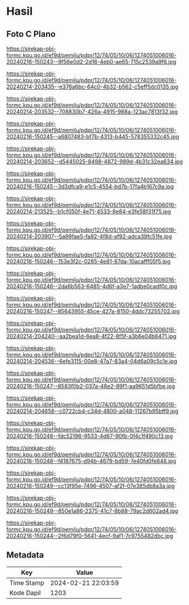 # Hasil

## Foto C Plano

https://sirekap-obj-formc.kpu.go.id/ef9d/pemilu/pdpr/12/74/05/10/06/1274051006016-20240216-150243--9f56e0d2-2d16-4eb0-ae65-715c2539a9f6.jpg

https://sirekap-obj-formc.kpu.go.id/ef9d/pemilu/pdpr/12/74/05/10/06/1274051006016-20240214-203435--e376a6bc-64c0-4b32-b562-c5eff5dc0135.jpg

https://sirekap-obj-formc.kpu.go.id/ef9d/pemilu/pdpr/12/74/05/10/06/1274051006016-20240214-203532--708830b7-426a-4915-988a-123ac7813f32.jpg

https://sirekap-obj-formc.kpu.go.id/ef9d/pemilu/pdpr/12/74/05/10/06/1274051006016-20240216-150245--a6807483-bf7b-4313-b445-578355332c45.jpg

https://sirekap-obj-formc.kpu.go.id/ef9d/pemilu/pdpr/12/74/05/10/06/1274051006016-20240214-203652--d5445025-8498-4872-989d-4b31c32ea634.jpg

https://sirekap-obj-formc.kpu.go.id/ef9d/pemilu/pdpr/12/74/05/10/06/1274051006016-20240216-150245--3d3dfca9-e1c5-4554-bd7b-17fa4b167c9a.jpg

https://sirekap-obj-formc.kpu.go.id/ef9d/pemilu/pdpr/12/74/05/10/06/1274051006016-20240214-213525--b1cf050f-4e71-4533-8e84-e3fe58f31f75.jpg

https://sirekap-obj-formc.kpu.go.id/ef9d/pemilu/pdpr/12/74/05/10/06/1274051006016-20240214-203907--5a99fae5-fa92-4f8d-af92-adca39fc51fe.jpg

https://sirekap-obj-formc.kpu.go.id/ef9d/pemilu/pdpr/12/74/05/10/06/1274051006016-20240216-150246--153e3f2c-0285-4e81-87da-10acafff05f5.jpg

https://sirekap-obj-formc.kpu.go.id/ef9d/pemilu/pdpr/12/74/05/10/06/1274051006016-20240216-150246--2da6b563-6485-4d6f-a3e7-1adbe0cadf0c.jpg

https://sirekap-obj-formc.kpu.go.id/ef9d/pemilu/pdpr/12/74/05/10/06/1274051006016-20240216-150247--85643955-45ce-427a-8150-4ddc73255702.jpg

https://sirekap-obj-formc.kpu.go.id/ef9d/pemilu/pdpr/12/74/05/10/06/1274051006016-20240214-204240--aa2bea1d-6ea8-4f22-8f5f-a3b6e04b6471.jpg

https://sirekap-obj-formc.kpu.go.id/ef9d/pemilu/pdpr/12/74/05/10/06/1274051006016-20240214-204536--6efe3115-00e8-47a7-83a4-04d6a09c5c1e.jpg

https://sirekap-obj-formc.kpu.go.id/ef9d/pemilu/pdpr/12/74/05/10/06/1274051006016-20240216-150247--8583f0b2-037a-48e2-89f1-aa9651d5bfbe.jpg

https://sirekap-obj-formc.kpu.go.id/ef9d/pemilu/pdpr/12/74/05/10/06/1274051006016-20240214-204658--c0722cb4-c34d-4800-a048-11267b95bff9.jpg

https://sirekap-obj-formc.kpu.go.id/ef9d/pemilu/pdpr/12/74/05/10/06/1274051006016-20240216-150248--fdc52196-9533-4d67-90fb-0f4c1f490c13.jpg

https://sirekap-obj-formc.kpu.go.id/ef9d/pemilu/pdpr/12/74/05/10/06/1274051006016-20240216-150248--f4187675-d94b-4679-bd59-7e40fd0fe848.jpg

https://sirekap-obj-formc.kpu.go.id/ef9d/pemilu/pdpr/12/74/05/10/06/1274051006016-20240216-150249--cc13f95e-7496-4507-af2f-07e385db8a3a.jpg

https://sirekap-obj-formc.kpu.go.id/ef9d/pemilu/pdpr/12/74/05/10/06/1274051006016-20240216-150249--850e1a86-2375-41c7-8b88-79ac2d602ad4.jpg

https://sirekap-obj-formc.kpu.go.id/ef9d/pemilu/pdpr/12/74/05/10/06/1274051006016-20240216-150244--2f6d79f0-5641-4ecf-9af1-7c9755482dbc.jpg


## Metadata

| Key        | Value               |
| ---------- | ------------------- |
| Time Stamp | 2024-02-21 22:03:59 |
| Kode Dapil | 1203                |



